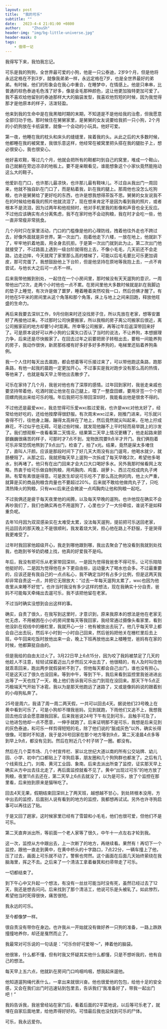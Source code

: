 ```yaml
---
layout: post
title:  "我的可乐"
subtitle: ""
date:   2023-4-4 21:01:00 +0800
author:     "ZhouSh"
header-img: "img/bg-little-universe.jpg"
header-mask: 0
tags:
    - 值得一记
---
```

我得写下来，我怕我忘记。

可乐是我的狗狗，全世界最可爱的小狗，他是一只公泰迪，2岁9个月，但是他将永远定格在不到3岁，就像我弟弟一样，永远定格在7岁，也是全世界最好的弟弟。有时候，他们的形象会在我心中重合，在睡梦中，在情感上。他是只串串，比普通的棕色泰迪毛色浅了好多，像是金毛那种颜色，这让他更加独特更加可爱了。我不喜欢给他留别的泰迪那样大大的脑袋发型，我喜欢他剪短的时候，因为我觉得那才是他原本的样子，活泼轻盈。

他来到我的生命中是在我黑暗时期的末期，不知道是不是他给我的治愈，但我愿意全部归功于他。那时候住在舅舅家里，是舅舅的女友说要给我抓一只小狗，2个月的小奶狗放在卡纸袋里，就像一个会动的小玩具。他好可爱。

第一夜，他睡在我的枕头和床头的缝缝里，挨着我的头。从此之后的大多数时候，他都睡在我的被窝里，我很乐意这样，他经常在被窝里把头搭在我的腿肚子上，想必很安心，我也很安心。

他好喜欢鞋，等过几个月，他就会把所有的鞋都叼到自己的窝里，堆成一个鞋山，自己就躺在旁边凉凉的地板上。要不是亲眼看见，谁能想象这个小家伙竟然能拖动这么大的鞋子。

他爱趴在门口，也许那儿最凉快，也许那儿最有鞋味儿。不过自从我出门一周回来，他就不独自趴在门口了，而是粘着我，趴在我的腿上。那周他也没怎么吃狗粮，也许是舅舅给了更好吃的东西，也许是想我想得茶饭不思。舅舅的女友说我不在的时候给他看我的照片他就流泪了，现在想来肯定不是因为看到我的照片，或者根本不是流泪，因为过两年和他视频时，他对手机里我的影像和声音也全无反应。不过他应该确实有点分离焦虑，我不在家时他不会动狗粮，我在时才会吃一些，他一直非常瘦非常挑食。

几个月时只在家里活动，门口的门槛像是他的心理防线，拽着他往外走也不跨过去，好像外面就是异世界。第一次出门，抱着他走下六楼，一放在地上，他就趴下了，牢牢地扒着地面，用全身去抗拒。于是第一次出门就到此为止。第二次出门他就接受了，不过路面上遇到一级台阶就得抱上去，不像小毛毛，几天前还不会走路，边走边摔，今天就爬了家里那么高的楼梯了，可能以后毛毛要比可乐更加调皮，那可完蛋了。我想鼓励他上下台阶，但是他坚持在原地等我抱上去，一点不肯尝试，与他长大之后可一点不一样。

后来我带他搬到别处，一起住在一个小房间里，那时候没有天天遛狗的意识，一周带他出门2次，走两个小时他也一点不累。在房间里他大多数时候就是趴在我脚边的垫子上睡觉，有次许是做了噩梦，睡着睡着突然咬我一口，然后仿佛才醒了。有时他在5平米的房间里从这个角落和那个角落，床上与地上之间来回跑，释放他旺盛的生命力。

再后来我要去深圳工作，9月份刚来时还没找房子住，所以先放在老家，想等安置好了再接他过来。不过那时公司快要搬家，所以我租的房子离公司搬家后很近，离公司搬家前的地方却要1小时距离。所幸等公司搬家，再等过年后返深带回来好了。可是原本说好可以养小狗的公寓矢口否认了当时的说法，不让养狗，本想据理力争，后来还是尽快搬家了。在回去过年之前要把房子转租出去，要租一间能养狗的房子，我动作很快，新房那栋楼有好多好多好多养狗的，电梯里还贴着养狗条例。

我一个人住时每天出去晨跑，都会想着等可乐接过来了，可以带他跑这条路，跑那条路，有他一起我的晨跑一定更加开心。不过事实是我对跑步没有那么高的热情，等他来了，也就是每天早上带他出去散步了。

可乐在家待了几个月，我爸对他也有了深厚的感情。过年回到家时，我爸走亲戚也要坚持带着他，吃酒时就让他坐在自己腿上，喂了一整盘田螺，要用牙签一个个把田螺肉挑出来给可乐的哦。年后我把可乐带回深圳时，我能看出他是很舍不得的。

不过他还是最爱wxc，我总觉得可乐爱wxc胜过爱我，也许是wxc对他太好了，经常给他好吃的，还给他按摩得很舒服。有次周末wxc过来，刚推门进来，可乐就兴奋得不行，往他身上蹦，蹦得太高摔在了地上，然后竟然就尖叫起来，在地上拧成麻花，不过似乎也无碍。可是过些时候，就发现他蹦不上平时轻而易举跳上的沙发了。我们想观察一夜看看第二天情况，结果第二天早上情况更糟了，他走起路来颤颤巍巍很痛苦的样子，可那时才7点不到，宠物医院要9点半才开门。我们俩抱着可乐非常恐慌地熬到了9点出门，检查了，拍了x光。结果，竟然是屎太多堵住了，直叫人汗颜。应该是那段时间下了好几天大雨没有出门遛弯，他喝水就少，就肠梗阻了。从那之后，我就把每天早上遛狗一次拆成了每天早晚2次，希望他多喝水，别再堵了。他只有在出门回来才会大口大口喝好多水。另外我那时候看网上攻略，热衷于给可乐做自制狗粮，用鸡胸肉、鸡蛋、胡萝卜、西兰花绞成肉丸子烤熟，有荤有素很是得意。可是医生却说可乐吃不了那么高比例的肉，他上火严重，就算是买的商品狗粮含肉量也不要超过20%。后来就不敢给他做肉丸子了，只吃清热降火的狗粮，只有wxc后来还会微波一点鸡胸肉让他和狗粮一起吃。

不过我俩还是疲于每天夜里他的闹腾，以及每天早晚的遛狗。也许他现在确实不会再吵我们了，我们也确实再也不用遛狗了，心里也少了一大份牵挂，谁说不是如释重负呢。

去年10月因为双双感染实在太难受太累，没法每天遛狗，提前把可乐送回老家，托运回去的那天晚上不是很顺利，我发着烧大哭，担心他在路上不舒服，于是哭得我更难受了。

过年时我回家他超级开心，我走到哪他跟到哪，我出去聚会了他没看到我就到处找我，也跑到爷爷奶奶楼上找，他真的好爱我不是吗。

年后，我没有把可乐从老家带回深圳，一是因为觉得我爸舍不得可乐，让可乐陪陪他挺好的，二是因为觉得他在乡下更自由些，运动量大了喝水也会多。不过最重要的，应该还是有我自己的一点点私心，我不确定当时有占多少比例，但是这两天我却非常自责这一点，并把它无限放大：“过去一年每天遛狗太累了，wxc也因为他夜里从来睡不好觉”。也许当时我没有多少这样的想法，现在我确实十分自责，爸妈不可能每天牵绳出去遛可乐，我不该把他留在老家。

不过当时确实没想到会出这样的事。

确实，自责了很久，在我写到这里时，才意识到，原来我原本的想法是他在老家无忧无虑，不用被困在小小的房间里每天等我回家，我经常通过摄像头看家里，看到他没趴在视线中的栅栏里，我就开心一分：他有被放出去玩了。他几乎每天早上都会自己出去玩，然后半小时到一小时自己回来，然后爸妈把他关在栅栏里后去上班，中午回来吃饭时放他出来一会，晚上下班再放他出来上楼睡觉，爸妈有在家的时候，他都算挺自由的。

但是我给的自由太过火了。3月22日早上6点15分，因为咬了我妈被禁足了几天的他趁人不注意，轻轻试探着迈出几步然后又冲出去了，他很精的，有人及时叫住他就乖乖回来，跑出两步就假装听不到了。但他每天都会自己出门，谁也没有担心。可是这天过了很久也没回来。等到中午，等到下午，我后来看到监控里我爸进进出出等了一天也找了一天，晚上他们告诉我可乐出门到现在没回来。那天下午5点正巧极端天气开始下冰雹，我以为是那天他跑远了迷路了，又或是像妈妈说的跟着别的小母狗私奔了。

25号是周六，我请了周一周二两天假，一共可以回去4天。据说他们23号晚上在黄中看到可乐了，可是小狗却不理我爸妈，见到就跑，下雨他们又追不上，我想我回去他应该会愿意跟我回家。后来我爸说24号下午有见到可乐，且触手可及了，让他进包他却一点不愿意，一伸手就跑了。后来证明那不是可乐，我想是后来见到的灰色泰迪，和可乐一样剪得短短的毛，除了他们说的“脏成灰色”以外，确实长得很像。可那时不知道，我于是26号回家在那个地方等到9点，第二天凌晨4点多等到早上9点，都没有见到。然后在附近几个村子转了一圈。都没有。

然后在几个菜市场、几个村宣传栏、家以北世纪大道以南的所有公交站牌、幼儿园、小学、初中门口都贴上了寻狗启事，朋友圈和几个狗狗群也都发了。之后有几个线索找上门，刘南、黄河工业园、象南。后来去派出所查了监控，证实那天早上确实从方中出去往北走了，再后面监控就看不见了。黄中“出现过可乐”的地方放了狗粮，夜里11点去还在，第二天早上6点去就没了，以为是可乐，放了个监控在那里看，后来拍到原来是猫咪吃了。

回去4天无果，假期结束回深圳上了两天班，越想越不甘心，到处转根本没用，方中出去的监控，后面别人说有看到的地方的监控，我都想再试试。另外也许寻狗启事可以再往远了贴。

于是又回了趟家，这时候家里已经有了雪碧和小毛毛，他们也很可爱，但他们不是可乐。

第二天直奔派出所，等前面一个老人家等了很久，中午十一点左右才轮到我。

这一次，监控从方中跟出去，上一次断了的地方，再继续看。果然有！再切下一个监控，跟他一直走到黄中，在黄中桥头的十字路口，7点22分，一辆车撞上了他，压了过去，画面上可乐就不动了。警察也愕然。这个画面在后面几天始终萦绕在我脑海里，挥之不去。之后来了一个清洁工拿着畚箕和扫帚带走了可乐。

一切都结束了。

到下午心中又升起一个想法，有没有一丝丝可能当时没有死，虽然已经过去了12天，我还是想去问问。后来找到了那个清洁工，他说可乐是头被轧了。如此惨烈，希望他当时死得很快，痛苦很短。

我永远的可乐。

至今都像梦一样。

很自责没有带你在身边。也许我从一开始就没有做好养一只狗的准备，一路上跌跌撞撞地养你，却还是戛然而止了。

我最常对可乐说的一句话是：“可乐你好可爱呀～”，捧着他的脑袋。

他很笨，什么都不懂，但有时我又怀疑其实他什么都懂，只是不想听我的，他有自己的想法。

每天早上五六点，他就趴在房间门口呜咽呜咽，想我起床遛他。

他知道遛狗绳代表什么，一拿出来就很兴奋。他也很爱他的包包，给他十足的安全感，又会在我们出门时迅速钻到包里去，告诉我们“我准备好了，带我一起出门吧！”

我妈告诉我，我爸曾经站在家门后，看着后面的2平菜地说，以后等可乐老了，就埋在自家后面地里，给他弄得好好的。可惜最后我也没找到可乐的尸体。

可乐，我永远爱你。